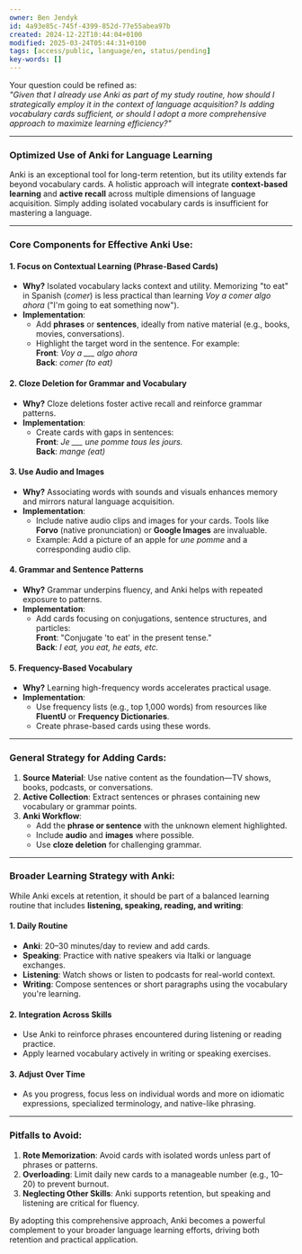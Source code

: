 ```yaml
---
owner: Ben Jendyk
id: 4a93e85c-745f-4399-852d-77e55abea97b
created: 2024-12-22T10:44:04+0100
modified: 2025-03-24T05:44:31+0100
tags: [access/public, language/en, status/pending]
key-words: []
---
```


Your question could be refined as:  
*"Given that I already use Anki as part of my study routine, how should I strategically employ it in the context of language acquisition? Is adding vocabulary cards sufficient, or should I adopt a more comprehensive approach to maximize learning efficiency?"*

---

### Optimized Use of Anki for Language Learning

Anki is an exceptional tool for long-term retention, but its utility extends far beyond vocabulary cards. A holistic approach will integrate **context-based learning** and **active recall** across multiple dimensions of language acquisition. Simply adding isolated vocabulary cards is insufficient for mastering a language.

---

### Core Components for Effective Anki Use:

#### **1. Focus on Contextual Learning (Phrase-Based Cards)**  
   - **Why?** Isolated vocabulary lacks context and utility. Memorizing "to eat" in Spanish (*comer*) is less practical than learning *Voy a comer algo ahora* ("I'm going to eat something now").  
   - **Implementation**:  
     - Add **phrases** or **sentences**, ideally from native material (e.g., books, movies, conversations).  
     - Highlight the target word in the sentence. For example:  
       **Front**: *Voy a ___ algo ahora*  
       **Back**: *comer (to eat)*  

#### **2. Cloze Deletion for Grammar and Vocabulary**  
   - **Why?** Cloze deletions foster active recall and reinforce grammar patterns.  
   - **Implementation**:  
     - Create cards with gaps in sentences:  
       **Front**: *Je ___ une pomme tous les jours.*  
       **Back**: *mange (eat)*  

#### **3. Use Audio and Images**  
   - **Why?** Associating words with sounds and visuals enhances memory and mirrors natural language acquisition.  
   - **Implementation**:  
     - Include native audio clips and images for your cards. Tools like **Forvo** (native pronunciation) or **Google Images** are invaluable.  
     - Example: Add a picture of an apple for *une pomme* and a corresponding audio clip.

#### **4. Grammar and Sentence Patterns**  
   - **Why?** Grammar underpins fluency, and Anki helps with repeated exposure to patterns.  
   - **Implementation**:  
     - Add cards focusing on conjugations, sentence structures, and particles:  
       **Front**: "Conjugate 'to eat' in the present tense."  
       **Back**: *I eat, you eat, he eats, etc.*  

#### **5. Frequency-Based Vocabulary**  
   - **Why?** Learning high-frequency words accelerates practical usage.  
   - **Implementation**:  
     - Use frequency lists (e.g., top 1,000 words) from resources like **FluentU** or **Frequency Dictionaries**.  
     - Create phrase-based cards using these words.  

---

### General Strategy for Adding Cards:
1. **Source Material**: Use native content as the foundation—TV shows, books, podcasts, or conversations.  
2. **Active Collection**: Extract sentences or phrases containing new vocabulary or grammar points.  
3. **Anki Workflow**:  
   - Add the **phrase or sentence** with the unknown element highlighted.  
   - Include **audio** and **images** where possible.  
   - Use **cloze deletion** for challenging grammar.  

---

### Broader Learning Strategy with Anki:
While Anki excels at retention, it should be part of a balanced learning routine that includes **listening, speaking, reading, and writing**:

#### 1. **Daily Routine**  
   - **Anki**: 20–30 minutes/day to review and add cards.  
   - **Speaking**: Practice with native speakers via Italki or language exchanges.  
   - **Listening**: Watch shows or listen to podcasts for real-world context.  
   - **Writing**: Compose sentences or short paragraphs using the vocabulary you're learning.  

#### 2. **Integration Across Skills**  
   - Use Anki to reinforce phrases encountered during listening or reading practice.  
   - Apply learned vocabulary actively in writing or speaking exercises.  

#### 3. **Adjust Over Time**  
   - As you progress, focus less on individual words and more on idiomatic expressions, specialized terminology, and native-like phrasing.  

---

### Pitfalls to Avoid:
1. **Rote Memorization**: Avoid cards with isolated words unless part of phrases or patterns.  
2. **Overloading**: Limit daily new cards to a manageable number (e.g., 10–20) to prevent burnout.  
3. **Neglecting Other Skills**: Anki supports retention, but speaking and listening are critical for fluency.

By adopting this comprehensive approach, Anki becomes a powerful complement to your broader language learning efforts, driving both retention and practical application.
